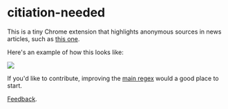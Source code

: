 # citiation-needed

This is a tiny Chrome extension that highlights anonymous sources in news articles, such as [this one](http://www.nytimes.com/2015/07/21/world/middleeast/isis-strategies-include-lines-of-succession-and-deadly-ring-tones.html).

Here's an example of how this looks like:

![](https://raw.githubusercontent.com/gka/citiation-needed/master/src/screenshot.png)


If you'd like to contribute, improving the [main regex](https://github.com/gka/citiation-needed/blob/master/extension/citation-needed.js#L4) would a good place to start.

[Feedback](https://github.com/gka/citiation-needed/issues).
